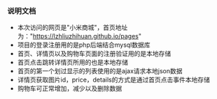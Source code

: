 ### 说明文档
+ 本次访问的网页是"小米商城"，首页地址为："https://lzhliuzhihuan.github.io/pages"
+ 项目的登录注册用的是php后端结合mysql数据库
+ 首页、详情页以及购物车页面的注册验证用的是本地存储
+ 首页点击跳转详情页所用的也是本地存储
+ 首页的第一个划过显示的列表使用的是ajax请求本地json数据
+ 详情页获取图片id，price，details的方式是通过首页点击事件本地存储
+ 购物车可正常增加，减少以及删除数据